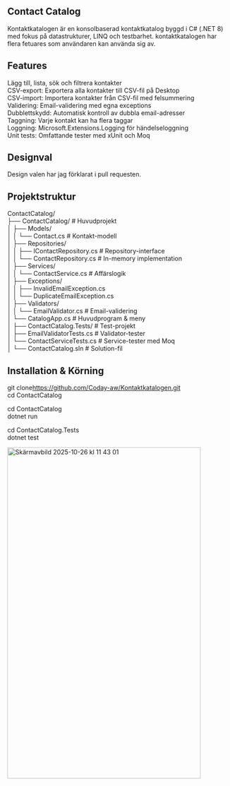 ## Contact Catalog

Kontaktkatalogen är en konsolbaserad kontaktkatalog byggd i C# (.NET 8) med fokus på datastrukturer, LINQ och testbarhet.
kontaktkatalogen har flera fetuares som användaren kan använda sig av. 

## Features
Lägg till, lista, sök och filtrera kontakter  
CSV-export: Exportera alla kontakter till CSV-fil på Desktop  
CSV-import: Importera kontakter från CSV-fil med felsummering  
Validering: Email-validering med egna exceptions  
Dubblettskydd: Automatisk kontroll av dubbla email-adresser  
Taggning: Varje kontakt kan ha flera taggar  
Loggning: Microsoft.Extensions.Logging för händelseloggning  
Unit tests: Omfattande tester med xUnit och Moq  

## Designval
Design valen har jag förklarat i pull requesten.   


## Projektstruktur    
ContactCatalog/  
├── ContactCatalog/                 # Huvudprojekt  
│   ├── Models/  
│   │   └── Contact.cs             # Kontakt-modell  
│   ├── Repositories/  
│   │   ├── IContactRepository.cs  # Repository-interface  
│   │   └── ContactRepository.cs   # In-memory implementation  
│   ├── Services/  
│   │   └── ContactService.cs      # Affärslogik  
│   ├── Exceptions/  
│   │   ├── InvalidEmailException.cs  
│   │   └── DuplicateEmailException.cs  
│   ├── Validators/  
│   │   └── EmailValidator.cs      # Email-validering  
│   └── CatalogApp.cs              # Huvudprogram & meny  
│
├── ContactCatalog.Tests/           # Test-projekt  
│   ├── EmailValidatorTests.cs     # Validator-tester  
│   └── ContactServiceTests.cs     # Service-tester med Moq  
│
└── ContactCatalog.sln              # Solution-fil  

## Installation & Körning

git clone<https://github.com/Coday-aw/Kontaktkatalogen.git>  
cd ContactCatalog  

cd ContactCatalog  
dotnet run

cd ContactCatalog.Tests  
dotnet test



<img width="438" height="751" alt="Skärmavbild 2025-10-26 kl  11 43 01" src="https://github.com/user-attachments/assets/589bb406-0d7c-435e-a0e8-7ffab4e407c9" />

